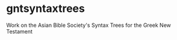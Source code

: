 gntsyntaxtrees
==============

Work on the Asian Bible Society's Syntax Trees for the Greek New Testament
